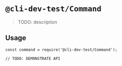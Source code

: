 # `@cli-dev-test/Command`

> TODO: description

## Usage

```
const command = require('@cli-dev-test/Command');

// TODO: DEMONSTRATE API
```
